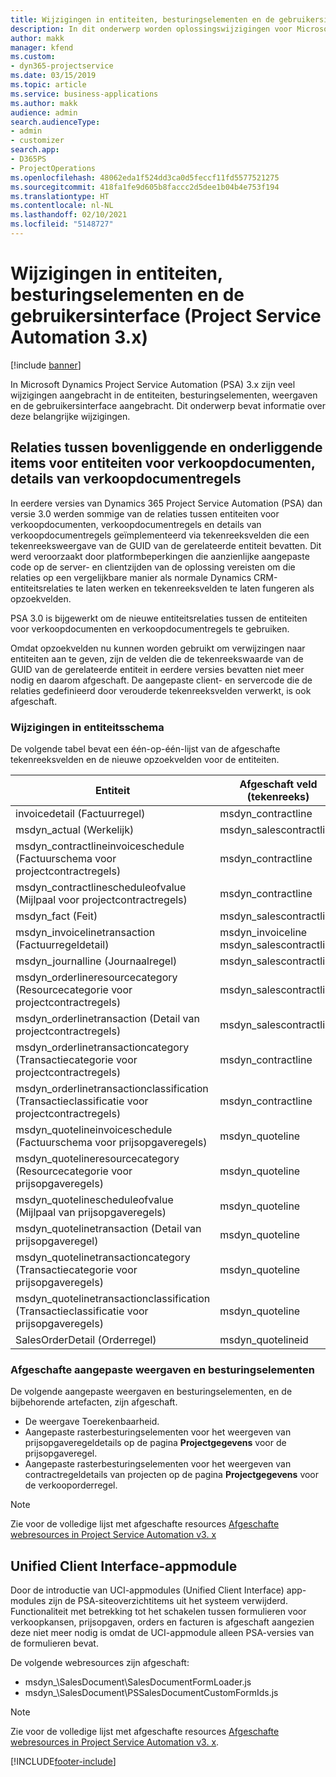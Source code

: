 ```yaml
---
title: Wijzigingen in entiteiten, besturingselementen en de gebruikersinterface (Project Service Automation 3.x)
description: In dit onderwerp worden oplossingswijzigingen voor Microsoft Dynamics Project Service Automation 3.x beschreven.
author: makk
manager: kfend
ms.custom:
- dyn365-projectservice
ms.date: 03/15/2019
ms.topic: article
ms.service: business-applications
ms.author: makk
audience: admin
search.audienceType:
- admin
- customizer
search.app:
- D365PS
- ProjectOperations
ms.openlocfilehash: 48062eda1f524dd3ca0d5feccf11fd5577521275
ms.sourcegitcommit: 418fa1fe9d605b8faccc2d5dee1b04b4e753f194
ms.translationtype: HT
ms.contentlocale: nl-NL
ms.lasthandoff: 02/10/2021
ms.locfileid: "5148727"
---
```

# <a name="entity-control-and-user-interface-changes-project-service-automation-3x"></a>Wijzigingen in entiteiten, besturingselementen en de gebruikersinterface (Project Service Automation 3.x)

[!include [banner](../../includes/psa-now-project-operations.md)]


In Microsoft Dynamics Project Service Automation (PSA) 3.x zijn veel wijzigingen aangebracht in de entiteiten, besturingselementen, weergaven en de gebruikersinterface aangebracht. Dit onderwerp bevat informatie over deze belangrijke wijzigingen.

## <a name="parent-child-relationships-for-sales-document-sales-document-line-sales-document-line-detail-entities"></a>Relaties tussen bovenliggende en onderliggende items voor entiteiten voor verkoopdocumenten, details van verkoopdocumentregels
In eerdere versies van Dynamics 365 Project Service Automation (PSA) dan versie 3.0 werden sommige van de relaties tussen entiteiten voor verkoopdocumenten, verkoopdocumentregels en details van verkoopdocumentregels geïmplementeerd via tekenreeksvelden die een tekenreeksweergave van de GUID van de gerelateerde entiteit bevatten. Dit werd veroorzaakt door platformbeperkingen die aanzienlijke aangepaste code op de server- en clientzijden van de oplossing vereisten om die relaties op een vergelijkbare manier als normale Dynamics CRM-entiteitsrelaties te laten werken en tekenreeksvelden te laten fungeren als opzoekvelden.

PSA 3.0 is bijgewerkt om de nieuwe entiteitsrelaties tussen de entiteiten voor verkoopdocumenten en verkoopdocumentregels te gebruiken.

Omdat opzoekvelden nu kunnen worden gebruikt om verwijzingen naar entiteiten aan te geven, zijn de velden die de tekenreekswaarde van de GUID van de gerelateerde entiteit in eerdere versies bevatten niet meer nodig en daarom afgeschaft. De aangepaste client- en servercode die de relaties gedefinieerd door verouderde tekenreeksvelden verwerkt, is ook afgeschaft.

### <a name="entity-schema-changes"></a>Wijzigingen in entiteitsschema
De volgende tabel bevat een één-op-één-lijst van de afgeschafte tekenreeksvelden en de nieuwe opzoekvelden voor de entiteiten. 

 Entiteit |   Afgeschaft veld (tekenreeks) | Nieuw veld (opzoeken)
--- | --- | ---
invoicedetail (Factuurregel) |  msdyn_contractline |    msdyn_contractlineid
msdyn_actual (Werkelijk) | msdyn_salescontractline |   msdyn_salescontractlineid
msdyn_contractlineinvoiceschedule (Factuurschema voor projectcontractregels) |    msdyn_contractline |    msdyn_contractlineid
msdyn_contractlinescheduleofvalue (Mijlpaal voor projectcontractregels) |   msdyn_contractline |    msdyn_contractlineid
msdyn_fact (Feit) | msdyn_salescontractline |   msdyn_salescontractlineid
msdyn_invoicelinetransaction (Factuurregeldetail) | msdyn_invoiceline <br> msdyn_salescontractline | msdyn_invoicelineid <br> msdyn_salescontractlineid
msdyn_journalline (Journaalregel) |  msdyn_salescontractline |   msdyn_salescontractlineid
msdyn_orderlineresourcecategory (Resourcecategorie voor projectcontractregels) | msdyn_salescontractline |   msdyn_contractlineid
msdyn_orderlinetransaction (Detail van projectcontractregels) | msdyn_salescontractline |   msdyn_salescontractlineid
msdyn_orderlinetransactioncategory (Transactiecategorie voor projectcontractregels) |   msdyn_contractline |    msdyn_contractlineid
msdyn_orderlinetransactionclassification (Transactieclassificatie voor projectcontractregels) |   msdyn_contractline |    msdyn_contractlineid
msdyn_quotelineinvoiceschedule (Factuurschema voor prijsopgaveregels) |  msdyn_quoteline |   msdyn_quotelineid
msdyn_quotelineresourcecategory (Resourcecategorie voor prijsopgaveregels) |    msdyn_quoteline |   msdyn_quotelineid
msdyn_quotelinescheduleofvalue (Mijlpaal van prijsopgaveregels) | msdyn_quoteline |   msdyn_quotelineid
msdyn_quotelinetransaction (Detail van prijsopgaveregel) |    msdyn_quoteline |   msdyn_quotelineid
msdyn_quotelinetransactioncategory (Transactiecategorie voor prijsopgaveregels) |  msdyn_quoteline |   msdyn_quotelineid
msdyn_quotelinetransactionclassification (Transactieclassificatie voor prijsopgaveregels) |  msdyn_quoteline |   msdyn_quotelineid
SalesOrderDetail (Orderregel) | msdyn_quotelineid | msdyn_quoteline 

### <a name="deprecated-custom-views-and-controls"></a>Afgeschafte aangepaste weergaven en besturingselementen
De volgende aangepaste weergaven en besturingselementen, en de bijbehorende artefacten, zijn afgeschaft.

- De weergave Toerekenbaarheid.
- Aangepaste rasterbesturingselementen voor het weergeven van prijsopgaveregeldetails op de pagina **Projectgegevens** voor de prijsopgaveregel.
- Aangepaste rasterbesturingselementen voor het weergeven van contractregeldetails van projecten op de pagina **Projectgegevens** voor de verkooporderregel.

> [!NOTE]
> Zie voor de volledige lijst met afgeschafte resources [Afgeschafte webresources in Project Service Automation v3. x](../developer-guides/web-resources-deprecated-v3.x.md)

## <a name="unified-client-interface-app-module"></a>Unified Client Interface-appmodule
Door de introductie van UCI-appmodules (Unified Client Interface) app-modules zijn de PSA-siteoverzichtitems uit het systeem verwijderd.  
Functionaliteit met betrekking tot het schakelen tussen formulieren voor verkoopkansen, prijsopgaven, orders en facturen is afgeschaft aangezien deze niet meer nodig is omdat de UCI-appmodule alleen PSA-versies van de formulieren bevat.  

De volgende webresources zijn afgeschaft:

- msdyn_\SalesDocument\SalesDocumentFormLoader.js
- msdyn_\SalesDocument\PSSalesDocumentCustomFormIds.js

> [!NOTE]
> Zie voor de volledige lijst met afgeschafte resources [Afgeschafte webresources in Project Service Automation v3. x](../developer-guides/web-resources-deprecated-v3.x.md).




[!INCLUDE[footer-include](../../includes/footer-banner.md)]